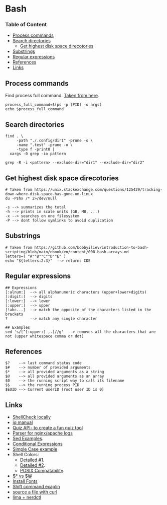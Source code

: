 # Bash

### Table of Content
* [Process commands](#process-commands)
* [Search directories](#search-directories)
  * [Get highest disk space direcotories](#get-highest-disk-space-direcotories)
* [Substrings](#substrings)
* [Regular expressions](#regular-expressions)
* [References](#references)
* [Links](#links)

## Process commands

Find process full command. [Taken from here](https://unix.stackexchange.com/questions/163145/how-to-get-whole-command-line-from-a-process).
```
process_full_command=$(ps -p [PID] -o args)
echo $process_full_command
```

## Search directories

```
find . \
     -path "./.config/dir1" -prune -o \
     -name ".test" -prune -o \
     -type f -print0 |
  xargs -0 grep -io pattern

grep -R -i <pattern> --exclude-dir="dir1" --exclude-dir="dir2"
```

## Get highest disk space direcotories

```
# Taken from https://unix.stackexchange.com/questions/125429/tracking-down-where-disk-space-has-gone-on-linux
du -Pshx /* 2>/dev/null

-s --> summarizes the total
-h --> prints in scale units (GB, MB, ...)
-x --> searches on one filesystem
-P --> dont follow symlinks to avoid duplication
```

## Substrings

```
# Taken from https://github.com/bobbyiliev/introduction-to-bash-scripting/blob/main/ebook/en/content/008-bash-arrays.md
letters=( "A""B""C""D""E" ) 
echo "${letters:2:3}"  --> returns CDE
```

## Regular expressions

```
## Expressions
[:alnum:]  --> all alphanumeric characters (upper+lower+digits)
[:digit:]  --> digits
[:lower:]  --> lower
[:upper:]  --> upper
[!abc...]  --> match the opposite of the characters listed in the brackets 
?          --> match any single character
```
```
## Examples
sed 's/[^[:upper:] ,.]//g'  --> removes all the characters that are not (upper whitespace comma or dot)
```

## References

```
$?    --> last command status code
$#    --> number of provided arguments
$*    --> all provided arguments as a string
$@    --> all provided arguments as an array
$0    --> the running script way to call its filename
$$    --> the running process PID
$EUID --> Current userID (root user ID is 0)
```

## Links

* [ShellCheck locally](https://github.com/koalaman/shellcheck)
* [jq manual](https://stedolan.github.io/jq/manual/)
* [Quiz API- to create a fun quiz tool](https://quizapi.io/docs/1.0/overview)
* [Parser for nginx/apache logs](https://github.com/bobbyiliev/introduction-to-bash-scripting/blob/main/ebook/en/content/020-nginx-and-apache-log-parser.md)
* [Sed Examples](https://linuxhint.com/50_sed_command_examples/#s43).
* [Conditional Expressions](https://github.com/bobbyiliev/introduction-to-bash-scripting/blob/main/ebook/en/content/009-bash-conditional-expressions.md)
* [Simple Case example](https://github.com/bobbyiliev/introduction-to-bash-scripting/blob/main/ebook/en/content/010-bash-conditionals.md#switch-case-statements)
* Shell Colors:
  * [Detailed #1](https://stackoverflow.com/questions/5947742/how-to-change-the-output-color-of-echo-in-linux).
  * [Detailed #2](https://unix.stackexchange.com/questions/148/colorizing-your-terminal-and-shell-environment).
  * [POSIX Compatability](https://unix.stackexchange.com/questions/461071/color-codes-for-echo-dont-work-when-running-a-script-over-ssh).
* [$* vs $@](https://unix.stackexchange.com/questions/41571/what-is-the-difference-between-and#94135)
* [Install Fonts](https://www.linuxhowto.net/install-nerd-fonts-to-add-glyphs-in-your-code-on-linux/)
* [Shift command exaplin](https://www.geeksforgeeks.org/shift-command-in-linux-with-examples/)
* [source a file with curl](https://stackoverflow.com/questions/10520605/bashs-source-command-not-working-with-a-file-curld-from-internet)
* [lima + nerdctl](https://medium.com/@oribenhur/a-better-alternative-for-docker-desktop-3e8fa38d618)
